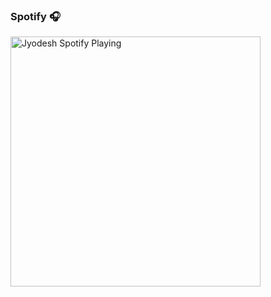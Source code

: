 
### Spotify 🎧
[<img src="https://spotify-now-playing-beta.vercel.app/api/spotify?background_color=00000000&border_color=00000000" alt="Jyodesh Spotify Playing" width="400" />](https://open.spotify.com/user/1wsinmrn8mozl85eqr3rpo150?si=c934a68505d94b56)

